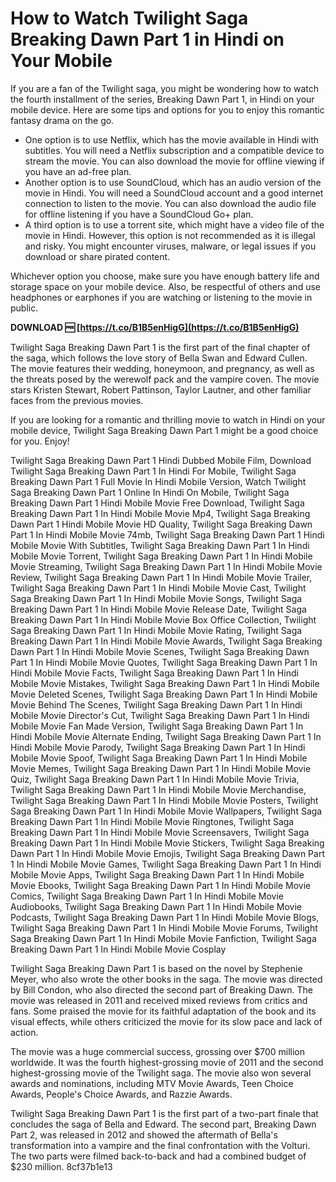 
 
# How to Watch Twilight Saga Breaking Dawn Part 1 in Hindi on Your Mobile
 
If you are a fan of the Twilight saga, you might be wondering how to watch the fourth installment of the series, Breaking Dawn Part 1, in Hindi on your mobile device. Here are some tips and options for you to enjoy this romantic fantasy drama on the go.
 
- One option is to use Netflix, which has the movie available in Hindi with subtitles. You will need a Netflix subscription and a compatible device to stream the movie. You can also download the movie for offline viewing if you have an ad-free plan.
- Another option is to use SoundCloud, which has an audio version of the movie in Hindi. You will need a SoundCloud account and a good internet connection to listen to the movie. You can also download the audio file for offline listening if you have a SoundCloud Go+ plan.
- A third option is to use a torrent site, which might have a video file of the movie in Hindi. However, this option is not recommended as it is illegal and risky. You might encounter viruses, malware, or legal issues if you download or share pirated content.

Whichever option you choose, make sure you have enough battery life and storage space on your mobile device. Also, be respectful of others and use headphones or earphones if you are watching or listening to the movie in public.
 
**DOWNLOAD 🆓 [https://t.co/B1B5enHigG](https://t.co/B1B5enHigG)**


 
Twilight Saga Breaking Dawn Part 1 is the first part of the final chapter of the saga, which follows the love story of Bella Swan and Edward Cullen. The movie features their wedding, honeymoon, and pregnancy, as well as the threats posed by the werewolf pack and the vampire coven. The movie stars Kristen Stewart, Robert Pattinson, Taylor Lautner, and other familiar faces from the previous movies.
 
If you are looking for a romantic and thrilling movie to watch in Hindi on your mobile device, Twilight Saga Breaking Dawn Part 1 might be a good choice for you. Enjoy!
 
Twilight Saga Breaking Dawn Part 1 Hindi Dubbed Mobile Film,  Download Twilight Saga Breaking Dawn Part 1 In Hindi For Mobile,  Twilight Saga Breaking Dawn Part 1 Full Movie In Hindi Mobile Version,  Watch Twilight Saga Breaking Dawn Part 1 Online In Hindi On Mobile,  Twilight Saga Breaking Dawn Part 1 Hindi Mobile Movie Free Download,  Twilight Saga Breaking Dawn Part 1 In Hindi Mobile Movie Mp4,  Twilight Saga Breaking Dawn Part 1 Hindi Mobile Movie HD Quality,  Twilight Saga Breaking Dawn Part 1 In Hindi Mobile Movie 74mb,  Twilight Saga Breaking Dawn Part 1 Hindi Mobile Movie With Subtitles,  Twilight Saga Breaking Dawn Part 1 In Hindi Mobile Movie Torrent,  Twilight Saga Breaking Dawn Part 1 In Hindi Mobile Movie Streaming,  Twilight Saga Breaking Dawn Part 1 In Hindi Mobile Movie Review,  Twilight Saga Breaking Dawn Part 1 In Hindi Mobile Movie Trailer,  Twilight Saga Breaking Dawn Part 1 In Hindi Mobile Movie Cast,  Twilight Saga Breaking Dawn Part 1 In Hindi Mobile Movie Songs,  Twilight Saga Breaking Dawn Part 1 In Hindi Mobile Movie Release Date,  Twilight Saga Breaking Dawn Part 1 In Hindi Mobile Movie Box Office Collection,  Twilight Saga Breaking Dawn Part 1 In Hindi Mobile Movie Rating,  Twilight Saga Breaking Dawn Part 1 In Hindi Mobile Movie Awards,  Twilight Saga Breaking Dawn Part 1 In Hindi Mobile Movie Scenes,  Twilight Saga Breaking Dawn Part 1 In Hindi Mobile Movie Quotes,  Twilight Saga Breaking Dawn Part 1 In Hindi Mobile Movie Facts,  Twilight Saga Breaking Dawn Part 1 In Hindi Mobile Movie Mistakes,  Twilight Saga Breaking Dawn Part 1 In Hindi Mobile Movie Deleted Scenes,  Twilight Saga Breaking Dawn Part 1 In Hindi Mobile Movie Behind The Scenes,  Twilight Saga Breaking Dawn Part 1 In Hindi Mobile Movie Director's Cut,  Twilight Saga Breaking Dawn Part 1 In Hindi Mobile Movie Fan Made Version,  Twilight Saga Breaking Dawn Part 1 In Hindi Mobile Movie Alternate Ending,  Twilight Saga Breaking Dawn Part 1 In Hindi Mobile Movie Parody,  Twilight Saga Breaking Dawn Part 1 In Hindi Mobile Movie Spoof,  Twilight Saga Breaking Dawn Part 1 In Hindi Mobile Movie Memes,  Twilight Saga Breaking Dawn Part 1 In Hindi Mobile Movie Quiz,  Twilight Saga Breaking Dawn Part 1 In Hindi Mobile Movie Trivia,  Twilight Saga Breaking Dawn Part 1 In Hindi Mobile Movie Merchandise,  Twilight Saga Breaking Dawn Part 1 In Hindi Mobile Movie Posters,  Twilight Saga Breaking Dawn Part 1 In Hindi Mobile Movie Wallpapers,  Twilight Saga Breaking Dawn Part 1 In Hindi Mobile Movie Ringtones,  Twilight Saga Breaking Dawn Part 1 In Hindi Mobile Movie Screensavers,  Twilight Saga Breaking Dawn Part 1 In Hindi Mobile Movie Stickers,  Twilight Saga Breaking Dawn Part 1 In Hindi Mobile Movie Emojis,  Twilight Saga Breaking Dawn Part 1 In Hindi Mobile Movie Games,  Twilight Saga Breaking Dawn Part 1 In Hindi Mobile Movie Apps,  Twilight Saga Breaking Dawn Part 1 In Hindi Mobile Movie Ebooks,  Twilight Saga Breaking Dawn Part 1 In Hindi Mobile Movie Comics,  Twilight Saga Breaking Dawn Part 1 In Hindi Mobile Movie Audiobooks,  Twilight Saga Breaking Dawn Part 1 In Hindi Mobile Movie Podcasts,  Twilight Saga Breaking Dawn Part 1 In Hindi Mobile Movie Blogs,  Twilight Saga Breaking Dawn Part 1 In Hindi Mobile Movie Forums,  Twilight Saga Breaking Dawn Part 1 In Hindi Mobile Movie Fanfiction,  Twilight Saga Breaking Dawn Part 1 In Hindi Mobile Movie Cosplay
  
Twilight Saga Breaking Dawn Part 1 is based on the novel by Stephenie Meyer, who also wrote the other books in the saga. The movie was directed by Bill Condon, who also directed the second part of Breaking Dawn. The movie was released in 2011 and received mixed reviews from critics and fans. Some praised the movie for its faithful adaptation of the book and its visual effects, while others criticized the movie for its slow pace and lack of action.
 
The movie was a huge commercial success, grossing over $700 million worldwide. It was the fourth highest-grossing movie of 2011 and the second highest-grossing movie of the Twilight saga. The movie also won several awards and nominations, including MTV Movie Awards, Teen Choice Awards, People's Choice Awards, and Razzie Awards.
 
Twilight Saga Breaking Dawn Part 1 is the first part of a two-part finale that concludes the saga of Bella and Edward. The second part, Breaking Dawn Part 2, was released in 2012 and showed the aftermath of Bella's transformation into a vampire and the final confrontation with the Volturi. The two parts were filmed back-to-back and had a combined budget of $230 million.
 8cf37b1e13
 
